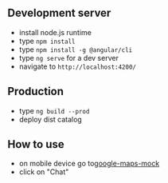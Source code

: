 ## Development server
- install node.js runtime
- type `npm install`
- type `npm install -g @angular/cli`
- type `ng serve` for a dev server
- navigate to `http://localhost:4200/`

## Production
- type `ng build --prod`
- deploy dist catalog
## How to use
- on mobile device go to[google-maps-mock](https://cx-covid19-bot.web.app/)
- click on "Chat" 









